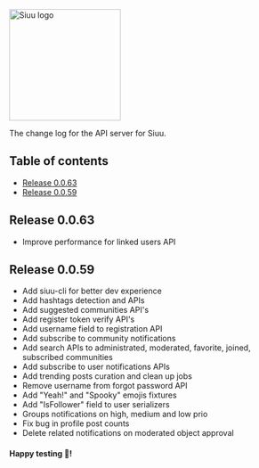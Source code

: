 <img alt="Siuu logo" src="https://i.snag.gy/FAgp8K.jpg" width="200">

The change log for the API server for Siuu.

## Table of contents

- [Release 0.0.63](#release-0.0.63)
- [Release 0.0.59](#release-0.0.59)


## Release 0.0.63

- Improve performance for linked users API

## Release 0.0.59

- Add siuu-cli for better dev experience
- Add hashtags detection and APIs
- Add suggested communities API's
- Add register token verify API's
- Add username field to registration API
- Add subscribe to community notifications
- Add search APIs to administrated, moderated, favorite, joined, subscribed
  communities
- Add subscribe to user notifications APIs
- Add trending posts curation and clean up jobs
- Remove username from forgot password API
- Add "Yeah!" and "Spooky" emojis fixtures
- Add "IsFollower" field to user serializers
- Groups notifications on high, medium and low prio
- Fix bug in profile post counts
- Delete related notifications on moderated object approval

#### Happy testing 🎉!